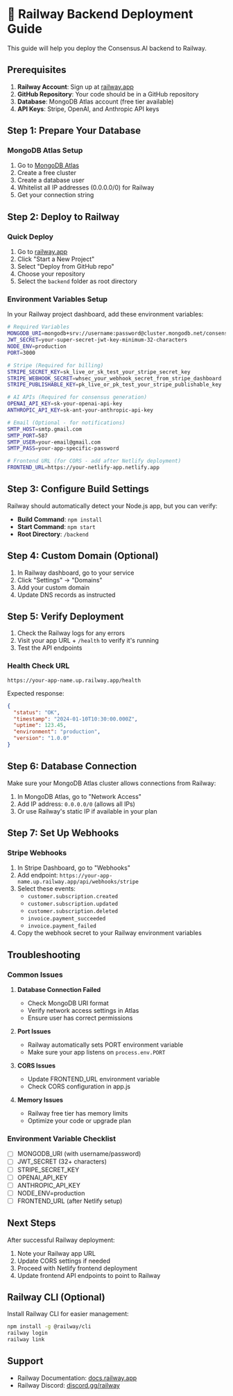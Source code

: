 # 🚂 Railway Backend Deployment Guide

This guide will help you deploy the Consensus.AI backend to Railway.

## Prerequisites

1. **Railway Account**: Sign up at [railway.app](https://railway.app)
2. **GitHub Repository**: Your code should be in a GitHub repository
3. **Database**: MongoDB Atlas account (free tier available)
4. **API Keys**: Stripe, OpenAI, and Anthropic API keys

## Step 1: Prepare Your Database

### MongoDB Atlas Setup
1. Go to [MongoDB Atlas](https://www.mongodb.com/atlas)
2. Create a free cluster
3. Create a database user
4. Whitelist all IP addresses (0.0.0.0/0) for Railway
5. Get your connection string

## Step 2: Deploy to Railway

### Quick Deploy
1. Go to [railway.app](https://railway.app)
2. Click "Start a New Project"
3. Select "Deploy from GitHub repo"
4. Choose your repository
5. Select the `backend` folder as root directory

### Environment Variables Setup

In your Railway project dashboard, add these environment variables:

```bash
# Required Variables
MONGODB_URI=mongodb+srv://username:password@cluster.mongodb.net/consensus-ai
JWT_SECRET=your-super-secret-jwt-key-minimum-32-characters
NODE_ENV=production
PORT=3000

# Stripe (Required for billing)
STRIPE_SECRET_KEY=sk_live_or_sk_test_your_stripe_secret_key
STRIPE_WEBHOOK_SECRET=whsec_your_webhook_secret_from_stripe_dashboard
STRIPE_PUBLISHABLE_KEY=pk_live_or_pk_test_your_stripe_publishable_key

# AI APIs (Required for consensus generation)
OPENAI_API_KEY=sk-your-openai-api-key
ANTHROPIC_API_KEY=sk-ant-your-anthropic-api-key

# Email (Optional - for notifications)
SMTP_HOST=smtp.gmail.com
SMTP_PORT=587
SMTP_USER=your-email@gmail.com
SMTP_PASS=your-app-specific-password

# Frontend URL (for CORS - add after Netlify deployment)
FRONTEND_URL=https://your-netlify-app.netlify.app
```

## Step 3: Configure Build Settings

Railway should automatically detect your Node.js app, but you can verify:

- **Build Command**: `npm install`
- **Start Command**: `npm start`
- **Root Directory**: `/backend`

## Step 4: Custom Domain (Optional)

1. In Railway dashboard, go to your service
2. Click "Settings" → "Domains"
3. Add your custom domain
4. Update DNS records as instructed

## Step 5: Verify Deployment

1. Check the Railway logs for any errors
2. Visit your app URL + `/health` to verify it's running
3. Test the API endpoints

### Health Check URL
```
https://your-app-name.up.railway.app/health
```

Expected response:
```json
{
  "status": "OK",
  "timestamp": "2024-01-10T10:30:00.000Z",
  "uptime": 123.45,
  "environment": "production",
  "version": "1.0.0"
}
```

## Step 6: Database Connection

Make sure your MongoDB Atlas cluster allows connections from Railway:
1. In MongoDB Atlas, go to "Network Access"
2. Add IP address: `0.0.0.0/0` (allows all IPs)
3. Or use Railway's static IP if available in your plan

## Step 7: Set Up Webhooks

### Stripe Webhooks
1. In Stripe Dashboard, go to "Webhooks"
2. Add endpoint: `https://your-app-name.up.railway.app/api/webhooks/stripe`
3. Select these events:
   - `customer.subscription.created`
   - `customer.subscription.updated`
   - `customer.subscription.deleted`
   - `invoice.payment_succeeded`
   - `invoice.payment_failed`
4. Copy the webhook secret to your Railway environment variables

## Troubleshooting

### Common Issues

1. **Database Connection Failed**
   - Check MongoDB URI format
   - Verify network access settings in Atlas
   - Ensure user has correct permissions

2. **Port Issues**
   - Railway automatically sets PORT environment variable
   - Make sure your app listens on `process.env.PORT`

3. **CORS Issues**
   - Update FRONTEND_URL environment variable
   - Check CORS configuration in app.js

4. **Memory Issues**
   - Railway free tier has memory limits
   - Optimize your code or upgrade plan

### Environment Variable Checklist

- [ ] MONGODB_URI (with username/password)
- [ ] JWT_SECRET (32+ characters)
- [ ] STRIPE_SECRET_KEY
- [ ] OPENAI_API_KEY
- [ ] ANTHROPIC_API_KEY
- [ ] NODE_ENV=production
- [ ] FRONTEND_URL (after Netlify setup)

## Next Steps

After successful Railway deployment:
1. Note your Railway app URL
2. Update CORS settings if needed
3. Proceed with Netlify frontend deployment
4. Update frontend API endpoints to point to Railway

## Railway CLI (Optional)

Install Railway CLI for easier management:
```bash
npm install -g @railway/cli
railway login
railway link
```

## Support

- Railway Documentation: [docs.railway.app](https://docs.railway.app)
- Railway Discord: [discord.gg/railway](https://discord.gg/railway) 